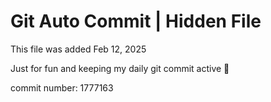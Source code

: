 # Git Auto Commit | Hidden File

This file was added Feb 12, 2025

Just for fun and keeping my daily git commit active 🤪

commit number: 1777163
